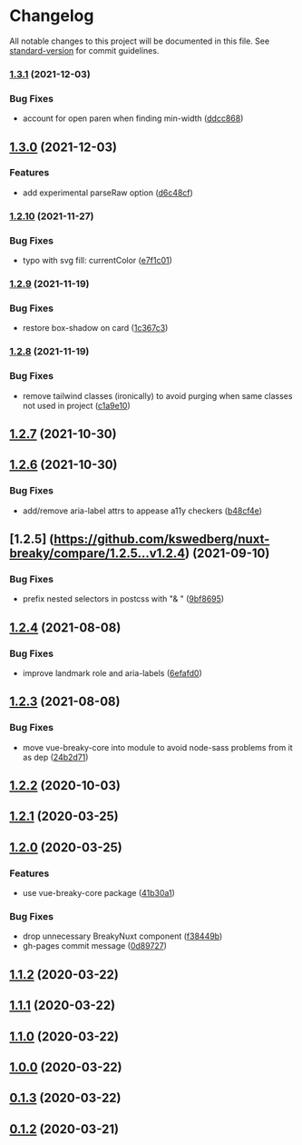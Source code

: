 # Changelog

All notable changes to this project will be documented in this file. See [standard-version](https://github.com/conventional-changelog/standard-version) for commit guidelines.

### [1.3.1](https://github.com/kswedberg/nuxt-breaky/compare/v1.3.0...v1.3.1) (2021-12-03)


### Bug Fixes

* account for open paren when finding min-width ([ddcc868](https://github.com/kswedberg/nuxt-breaky/commit/ddcc86883c734247a2de2cb9994f7b0ae2127c96))

## [1.3.0](https://github.com/kswedberg/nuxt-breaky/compare/v1.2.10...v1.3.0) (2021-12-03)


### Features

* add experimental parseRaw option ([d6c48cf](https://github.com/kswedberg/nuxt-breaky/commit/d6c48cf308130b0500777f6816b8a2849f0f7546))

### [1.2.10](https://github.com/kswedberg/nuxt-breaky/compare/v1.2.9...v1.2.10) (2021-11-27)


### Bug Fixes

* typo with svg fill: currentColor ([e7f1c01](https://github.com/kswedberg/nuxt-breaky/commit/e7f1c01eb9126bf273b5e6d80c378c08b9e2ccd1))

### [1.2.9](https://github.com/kswedberg/nuxt-breaky/compare/v1.2.8...v1.2.9) (2021-11-19)


### Bug Fixes

* restore box-shadow on card ([1c367c3](https://github.com/kswedberg/nuxt-breaky/commit/1c367c3ba87a5dd632acb76a5b8a7678b2a6207d))

### [1.2.8](https://github.com/kswedberg/nuxt-breaky/compare/v1.2.6...v1.2.8) (2021-11-19)


### Bug Fixes

* remove tailwind classes (ironically) to avoid purging when same classes not used in project ([c1a9e10](https://github.com/kswedberg/nuxt-breaky/commit/c1a9e10386f5762161a7252623d669340c8f2a41))

## [1.2.7](https://github.com/kswedberg/nuxt-breaky/compare/v1.2.6...v1.2.7) (2021-10-30)

## [1.2.6](https://github.com/kswedberg/nuxt-breaky/compare/1.2.5...v1.2.6) (2021-10-30)

### Bug Fixes

* add/remove aria-label attrs to appease a11y checkers ([b48cf4e](https://github.com/kswedberg/nuxt-breaky/commit/b48cf4ea26131c7a5039d2bb5be7269f3584709e))

## [1.2.5] (https://github.com/kswedberg/nuxt-breaky/compare/1.2.5...v1.2.4) (2021-09-10)

### Bug Fixes


* prefix nested selectors in postcss with "& " ([9bf8695](https://github.com/kswedberg/nuxt-breaky/commit/9bf86956c32d9dff87a75d1d9b9998e44f0bce62))

## [1.2.4](https://github.com/kswedberg/nuxt-breaky/compare/v1.2.3...v1.2.4) (2021-08-08)


### Bug Fixes

* improve landmark role and aria-labels ([6efafd0](https://github.com/kswedberg/nuxt-breaky/commit/6efafd077b2bbc348eef81dfee60cd0869e32282))

## [1.2.3](https://github.com/kswedberg/nuxt-breaky/compare/v1.2.2...v1.2.3) (2021-08-08)


### Bug Fixes

* move vue-breaky-core into module to avoid node-sass problems from it as dep ([24b2d71](https://github.com/kswedberg/nuxt-breaky/commit/24b2d71a28ded4a293df2618806ad07e1c789b38))

## [1.2.2](https://github.com/teamnovu/nuxt-breaky/compare/v1.2.1...v1.2.2) (2020-10-03)

## [1.2.1](https://github.com/teamnovu/nuxt-breaky/compare/v1.2.0...v1.2.1) (2020-03-25)

## [1.2.0](https://github.com/teamnovu/nuxt-breaky/compare/v1.1.2...v1.2.0) (2020-03-25)


### Features

* use vue-breaky-core package ([41b30a1](https://github.com/teamnovu/nuxt-breaky/commit/41b30a1d554b59b8858572ad044ac6c66820d4a8))


### Bug Fixes

* drop unnecessary BreakyNuxt component ([f38449b](https://github.com/teamnovu/nuxt-breaky/commit/f38449ba87e1ca87b858d11b93b1580b87199863))
* gh-pages commit message ([0d89727](https://github.com/teamnovu/nuxt-breaky/commit/0d89727546d22577cc9ab45358556e4858e43ca4))

## [1.1.2](https://github.com/teamnovu/nuxt-breaky/compare/v1.1.1...v1.1.2) (2020-03-22)

## [1.1.1](https://github.com/teamnovu/nuxt-breaky/compare/v1.1.0...v1.1.1) (2020-03-22)

## [1.1.0](https://github.com/teamnovu/nuxt-breaky/compare/v1.0.0...v1.1.0) (2020-03-22)

## [1.0.0](https://github.com/teamnovu/nuxt-breaky/compare/v0.1.3...v1.0.0) (2020-03-22)

## [0.1.3](https://github.com/teamnovu/nuxt-breaky/compare/v0.1.2...v0.1.3) (2020-03-22)

## [0.1.2](https://github.com/teamnovu/nuxt-breaky/compare/v0.1.1...v0.1.2) (2020-03-21)
